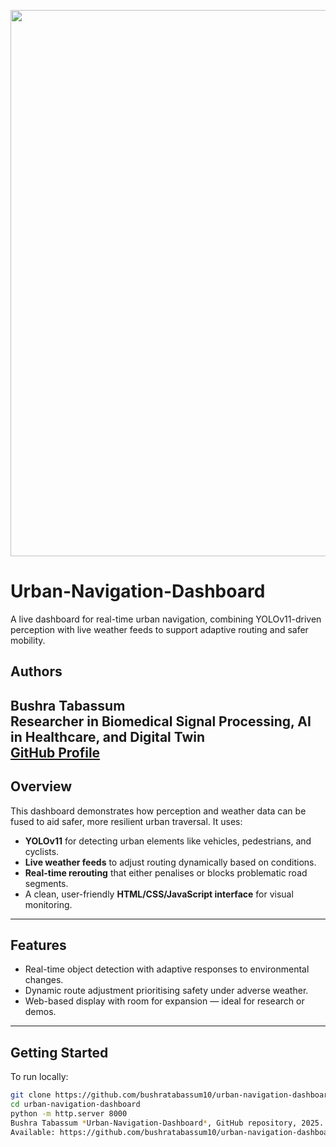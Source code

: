 <p align="center">
  <img width="1888" height="874" alt="image" src="https://github.com/user-attachments/assets/91cc6d85-1332-4049-af15-c9ffe6274fb7" />
</p>



# Urban-Navigation-Dashboard


A live dashboard for real-time urban navigation, combining YOLOv11-driven perception with live weather feeds to support adaptive routing and safer mobility.


## Authors  

**Bushra Tabassum**  
Researcher in Biomedical Signal Processing, AI in Healthcare, and Digital Twin  
[GitHub Profile](https://github.com/bushratabassum10)
---

## Overview

This dashboard demonstrates how perception and weather data can be fused to aid safer, more resilient urban traversal. It uses:

- **YOLOv11** for detecting urban elements like vehicles, pedestrians, and cyclists.
- **Live weather feeds** to adjust routing dynamically based on conditions.
- **Real-time rerouting** that either penalises or blocks problematic road segments.
- A clean, user-friendly **HTML/CSS/JavaScript interface** for visual monitoring.

---

## Features

- Real-time object detection with adaptive responses to environmental changes.
- Dynamic route adjustment prioritising safety under adverse weather.
- Web-based display with room for expansion — ideal for research or demos.

---

## Getting Started

To run locally:

```bash
git clone https://github.com/bushratabassum10/urban-navigation-dashboard.git
cd urban-navigation-dashboard
python -m http.server 8000
Bushra Tabassum *Urban-Navigation-Dashboard*, GitHub repository, 2025.  
Available: https://github.com/bushratabassum10/urban-navigation-dashboard
